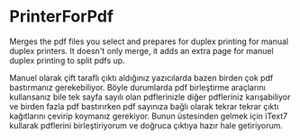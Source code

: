 # PrinterForPdf
Merges the pdf files you select and prepares for duplex printing for manual duplex printers.
It doesn't only merge, it adds an extra page for manuel duplex printing to split pdfs up.

Manuel olarak çift taraflı çıktı aldığınız yazıcılarda bazen birden çok pdf bastırmanız gerekebiliyor.
Böyle durumlarda pdf birleştirme araçlarını kullansanız bile tek sayfa sayılı olan pdflerinizle diğer pdfleriniz karışabiliyor ve birden fazla pdf bastırırken pdf sayınıza bağlı olarak tekrar tekrar çıktı kağıtlarını çevirip koymanız gerekiyor.
Bunun üstesinden gelmek için iText7 kullarak pdflerini birleştiriyorum ve doğruca çıktıya hazır hale getiriyorum. 
